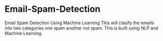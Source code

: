 # Email-Spam-Detection
Email Spam Detection Using Machine Learning
This will clasify the emails into two categories one spam another not spam.
This is built using NLP and Machine Learning.
